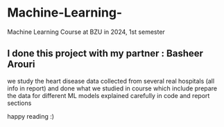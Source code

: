 # Machine-Learning-
Machine Learning Course at BZU in 2024, 1st semester 

## I done this project with my partner : Basheer Arouri
we study the heart disease data collected from several real hospitals (all info in report) and done what we studied in course which include prepare the data for different ML models explained carefully in code and report sections

happy reading :) 
